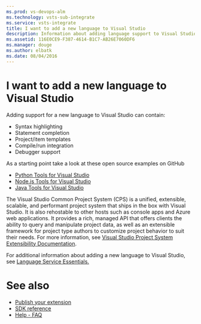 ```yaml
---
ms.prod: vs-devops-alm
ms.technology: vsts-sub-integrate
ms.service: vsts-integrate
title: I want to add a new language to Visual Studio
description: Information about adding language support to Visual Studio, with links to Java and Python repositories.
ms.assetid: 116E0CE9-F387-4614-B1C7-AB26E7060DF6
ms.manager: douge
ms.author: elbatk
ms.date: 08/04/2016
---
```


# I want to add a new language to Visual Studio
Adding support for a new language to Visual Studio can contain:
* Syntax highlighting
* Statement completion
* Project/item templates
* Compile/run integration
* Debugger support

As a starting point take a look at these open source examples on GitHub
* [Python Tools for Visual Studio](https://github.com/Microsoft/PTVS)
* [Node.js Tools for Visual Studio](https://github.com/Microsoft/nodejstools)
* [Java Tools for Visual Studio](https://github.com/tunnelvisionlabs/JavaForVS)


The Visual Studio Common Project System (CPS) is a unified, extensible, scalable, and performant project system that ships in the box with Visual Studio. It is also rehostable to other hosts such as console apps and Azure web applications. It provides a rich, managed API that offers clients the ability to query and manipulate project data, as well as an extensible framework for project type authors to customize project behavior to suit their needs. For more information, see [Visual Studio Project System Extensibility Documentation](https://github.com/Microsoft/VSProjectSystem).

For additional information about adding a new language to Visual Studio, see [Language Service Essentials.](https://docs.microsoft.com/en-us/visualstudio/extensibility/internals/legacy-language-service-essentials)

# See also

* [Publish your extension](../publish_extensions/publish.md)
* [SDK reference](../sdk.md)
* [Help - FAQ](../help/help.md)